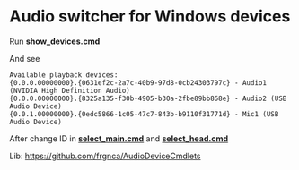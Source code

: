 # Audio switcher for Windows devices

Run **show_devices.cmd**

And see
```
Available playback devices:
{0.0.0.00000000}.{0631ef2c-2a7c-40b9-97d8-0cb24303797c} - Audio1 (NVIDIA High Definition Audio)
{0.0.0.00000000}.{8325a135-f30b-4905-b30a-2fbe89bb868e} - Audio2 (USB Audio Device)
{0.0.1.00000000}.{0edc5866-1c05-47c7-843b-b9110f31771d} - Mic1 (USB Audio Device)
```

After change ID in [**select_main.cmd**](select_main.cmd) and [**select_head.cmd**](select_main.cmd)

Lib: https://github.com/frgnca/AudioDeviceCmdlets